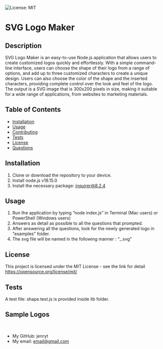 ![License: MIT](https://img.shields.io/badge/license-MIT-blue)

# SVG Logo Maker

## Description

SVG Logo Maker is an easy-to-use Node.js application that allows users to create customized logos quickly and effortlessly. With a simple command-line interface, users can choose the shape of their logo from a range of options, and add up to three customized characters to create a unique design. Users can also choose the color of the shape and the inserted characters, providing complete control over the look and feel of the logo. The output is a SVG image that is 300x200 pixels in size, making it suitable for a wide range of applications, from websites to marketing materials.

## Table of Contents

- [Installation](#installation)
- [Usage](#usage)
- [Contributing](#contributing)
- [Tests](#tests)
- [License](#license)
- [Questions](#questions)

## Installation

1. Clone or download the repository to your device.
2. Install node.js v18.15.0
3. Install the necessary package: inquirer@8.2.4

## Usage

1. Run the application by typing “node index.js” in Terminal (Mac users) or PowerShell (Windows users)
2. Answers as detail as possible to all the questions that prompted.
3. After answering all the questions, look for the newly generated logo in "examples" folder.
4. The svg file will be named in the following manner : “<characters of your choice>\_<shape of the logo>.svg”

## License

This project is licensed under the MIT License - see the link for detail
https://opensource.org/license/mit/

## Tests

A test file: shape.test.js is provided inside lib folder.

## Sample Logos

<img src="./assets/images/SVG_square.png " alt="">
<img src="./assets/images/SVG_triangle.png " alt="">
<img src="./assets/images/SVG_circle.png " alt="">

- My GitHub: jenryt
- My email: email@gmail.com
